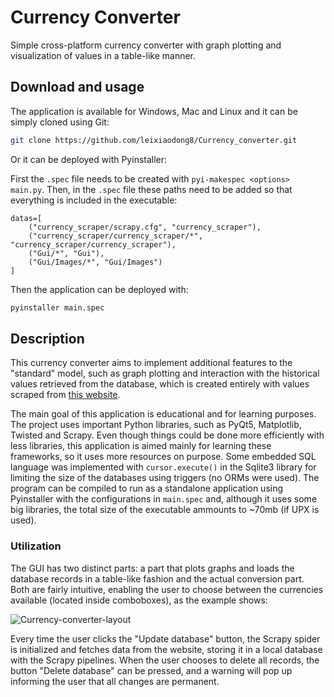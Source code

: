 # Currency Converter

Simple cross-platform currency converter with graph plotting and visualization of values in a table-like manner.

## Download and usage

The application is available for Windows, Mac and Linux and it can be simply cloned using Git:

```bash
git clone https://github.com/leixiaodong8/Currency_converter.git
```

Or it can be deployed with Pyinstaller:

First the `.spec` file needs to be created with `pyi-makespec <options> main.py`. Then, in the `.spec` file these paths need to be added so that everything is included in the executable:

```
datas=[
    ("currency_scraper/scrapy.cfg", "currency_scraper"),
    ("currency_scraper/currency_scraper/*", "currency_scraper/currency_scraper"),
    ("Gui/*", "Gui"),
    ("Gui/Images/*", "Gui/Images")
]
```

Then the application can be deployed with:

```bash
pyinstaller main.spec
```

## Description

This currency converter aims to implement additional features to the "standard" model, such as graph plotting and interaction with the historical values retrieved from the database, which is created entirely with values scraped from [this website][0].

The main goal of this application is educational and for learning purposes. The project uses important Python libraries, such as PyQt5, Matplotlib, Twisted and Scrapy. Even though things could be done more efficiently with less libraries, this application is aimed mainly for learning these frameworks, so it uses more resources on purpose. Some embedded SQL language was implemented with `cursor.execute()` in the Sqlite3 library for limiting the size of the databases using triggers (no ORMs were used). The program can be compiled to run as a standalone application using Pyinstaller with the configurations in `main.spec` and, although it uses some big libraries, the total size of the executable ammounts to ~70mb (if UPX is used).

### Utilization

The GUI has two distinct parts: a part that plots graphs and loads the database records in a table-like fashion and the actual conversion part. Both are fairly intuitive, enabling the user to choose between the currencies available (located inside comboboxes), as the example shows:

![Currency-converter-layout](https://user-images.githubusercontent.com/67561977/97057242-30d1d100-1561-11eb-8b51-680adb18621e.png)

Every time the user clicks the "Update database" button, the Scrapy spider is initialized and fetches data from the website, storing it in a local database with the Scrapy pipelines. When the user chooses to delete all records, the button "Delete database" can be pressed, and a warning will pop up informing the user that all changes are permanent.


[0]: https://br.investing.com/currencies/exchange-rates-table
